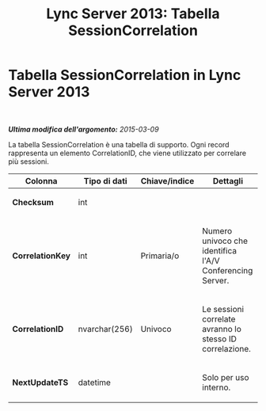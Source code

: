 ﻿---
title: 'Lync Server 2013: Tabella SessionCorrelation'
TOCTitle: Tabella SessionCorrelation
ms:assetid: 041705e1-7290-464f-95f8-96256cfa2e3e
ms:mtpsurl: https://technet.microsoft.com/it-it/library/Gg398091(v=OCS.15)
ms:contentKeyID: 49299525
ms.date: 08/24/2015
mtps_version: v=OCS.15
ms.translationtype: HT
---

# Tabella SessionCorrelation in Lync Server 2013

 

_**Ultima modifica dell'argomento:** 2015-03-09_

La tabella SessionCorrelation è una tabella di supporto. Ogni record rappresenta un elemento CorrelationID, che viene utilizzato per correlare più sessioni.


<table>
<colgroup>
<col style="width: 25%" />
<col style="width: 25%" />
<col style="width: 25%" />
<col style="width: 25%" />
</colgroup>
<thead>
<tr class="header">
<th><strong>Colonna</strong></th>
<th><strong>Tipo di dati</strong></th>
<th><strong>Chiave/indice</strong></th>
<th><strong>Dettagli</strong></th>
</tr>
</thead>
<tbody>
<tr class="odd">
<td><p><strong>Checksum</strong></p></td>
<td><p>int</p></td>
<td><p></p></td>
<td><p></p></td>
</tr>
<tr class="even">
<td><p><strong>CorrelationKey</strong></p></td>
<td><p>int</p></td>
<td><p>Primaria/o</p></td>
<td><p>Numero univoco che identifica l'A/V Conferencing Server.</p></td>
</tr>
<tr class="odd">
<td><p><strong>CorrelationID</strong></p></td>
<td><p>nvarchar(256)</p></td>
<td><p>Univoco</p></td>
<td><p>Le sessioni correlate avranno lo stesso ID correlazione.</p></td>
</tr>
<tr class="even">
<td><p><strong>NextUpdateTS</strong></p></td>
<td><p>datetime</p></td>
<td><p> </p></td>
<td><p>Solo per uso interno.</p></td>
</tr>
</tbody>
</table>

